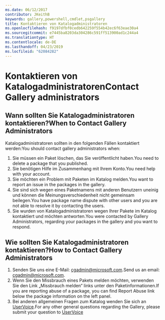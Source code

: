 ```yaml
---
ms.date: 06/12/2017
contributor: JKeithB
keywords: gallery,powershell,cmdlet,psgallery
title: Kontaktieren von Katalogadministratoren
ms.openlocfilehash: f9197dfbf0cedb642259f554b42ec6f63eae30a4
ms.sourcegitcommit: e7445ba8203da304286c591ff513900ad1c244a4
ms.translationtype: HT
ms.contentlocale: de-DE
ms.lasthandoff: 04/23/2019
ms.locfileid: "62084282"
---
```

# <a name="contact-gallery-administrators"></a><span data-ttu-id="571da-103">Kontaktieren von Katalogadministratoren</span><span class="sxs-lookup"><span data-stu-id="571da-103">Contact Gallery administrators</span></span>

## <a name="when-to-contact-gallery-administrators"></a><span data-ttu-id="571da-104">Wann sollten Sie Katalogadministratoren kontaktieren?</span><span class="sxs-lookup"><span data-stu-id="571da-104">When to Contact Gallery Administrators</span></span>

<span data-ttu-id="571da-105">Katalogadministratoren sollten in den folgenden Fällen kontaktiert werden:</span><span class="sxs-lookup"><span data-stu-id="571da-105">You should contact gallery administrators when:</span></span>

1. <span data-ttu-id="571da-106">Sie müssen ein Paket löschen, das Sie veröffentlicht haben.</span><span class="sxs-lookup"><span data-stu-id="571da-106">You need to delete a package that you published.</span></span>
2. <span data-ttu-id="571da-107">Sie benötigen Hilfe im Zusammenhang mit Ihrem Konto.</span><span class="sxs-lookup"><span data-stu-id="571da-107">You need help with your account.</span></span>
3. <span data-ttu-id="571da-108">Sie möchten ein Problem mit Paketen im Katalog melden.</span><span class="sxs-lookup"><span data-stu-id="571da-108">You want to report an issue in the packages in the gallery.</span></span>
4. <span data-ttu-id="571da-109">Sie sind sich wegen eines Paketnamens mit anderen Benutzern uneinig und können die Meinungsverschiedenheit nicht gemeinsam beilegen.</span><span class="sxs-lookup"><span data-stu-id="571da-109">You have package name dispute with other users and you are not able to resolve it by contacting the users.</span></span>
5. <span data-ttu-id="571da-110">Sie wurden von Katalogadministratoren wegen Ihrer Pakete im Katalog kontaktiert und möchten antworten.</span><span class="sxs-lookup"><span data-stu-id="571da-110">You were contacted by Gallery Administrators, regarding your packages in the gallery and you want to respond.</span></span>

## <a name="how-to-contact-gallery-administrators"></a><span data-ttu-id="571da-111">Wie sollten Sie Katalogadministratoren kontaktieren?</span><span class="sxs-lookup"><span data-stu-id="571da-111">How to Contact Gallery Administrators</span></span>

1. <span data-ttu-id="571da-112">Senden Sie uns eine E-Mail: cgadmin@microsoft.com.</span><span class="sxs-lookup"><span data-stu-id="571da-112">Send us an email: cgadmin@microsoft.com.</span></span>
2. <span data-ttu-id="571da-113">Wenn Sie den Missbrauch eines Pakets melden möchten, verwenden Sie den Link „Missbrauch melden“ links unter den Paketinformationen.</span><span class="sxs-lookup"><span data-stu-id="571da-113">If you are reporting abuse of a package, you can find Report Abuse link below the package information on the left panel.</span></span>
3. <span data-ttu-id="571da-114">Bei anderen allgemeinen Fragen zum Katalog wenden Sie sich an [UserVoice](http://windowsserver.uservoice.com/forums/301869-powershell).</span><span class="sxs-lookup"><span data-stu-id="571da-114">For any other general questions regarding the Gallery, please submit your question to [UserVoice](http://windowsserver.uservoice.com/forums/301869-powershell)</span></span>
